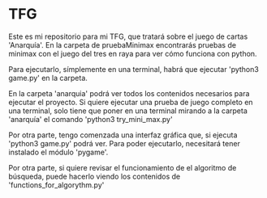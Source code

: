 # TFG
Este es mi repositorio para mi TFG, que tratará sobre el juego de cartas 'Anarquía'. En la carpeta de pruebaMinimax encontrarás pruebas de minimax con el juego del tres en raya para ver cómo funciona con python.

Para ejecutarlo, símplemente en una terminal, habrá que ejecutar 'python3 game.py' en la carpeta. 

En la carpeta 'anarquia' podrá ver todos los contenidos necesarios para ejecutar el proyecto. Si quiere ejecutar una prueba de juego completo en una terminal, solo tiene que poner en una terminal mirando a la carpeta 'anarquía' el comando 'python3 try_mini_max.py'

Por otra parte, tengo comenzada una interfaz gráfica que, si ejecuta 'python3 game.py' podrá ver. Para poder ejecutarlo, necesitará tener instalado el módulo 'pygame'.

Por otra parte, si quiere revisar el funcionamiento de el algoritmo de búsqueda, puede hacerlo viendo los contenidos de 'functions_for_algorythm.py'
